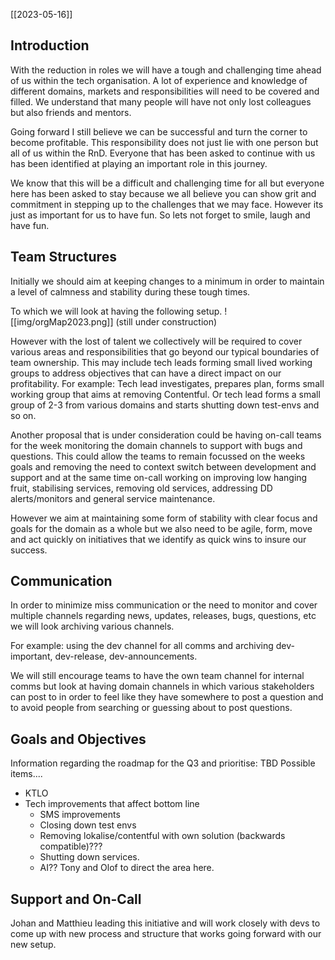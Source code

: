[[2023-05-16]]

## Introduction
With the reduction in roles we will have a tough and challenging time ahead of us within the tech organisation. A lot of experience and knowledge of different domains, markets and responsibilities will need to be covered and filled. We understand that many people will have not only lost colleagues  but also friends and mentors.

Going forward I still believe we can be successful and turn the corner to become profitable. This responsibility does not just lie with one person but all of us within the RnD. Everyone that has been asked to continue with us has been identified at playing an important role in this journey.

We know that this will be a difficult and challenging time for all but everyone here has been asked to stay because we all believe you can show grit and commitment in stepping up to the challenges that we may face. However its just as important for us to have fun. So lets not forget to smile, laugh and have fun.

## Team Structures
Initially we should aim at keeping changes to a minimum in order to maintain a level of calmness and stability during these tough times. 

To which we will look at having the following setup.
![[img/orgMap2023.png]]
(still under construction)

However with the lost of talent we collectively will be required to cover various areas and responsibilities that go beyond our typical boundaries of team ownership. This may include tech leads forming small lived working groups to address objectives that can have a direct impact on our profitability.
For example: Tech lead investigates, prepares plan, forms small working group that aims at removing Contentful. Or tech lead forms a small group of 2-3 from various domains and starts shutting down test-envs and so on.

Another proposal that is under consideration could be having on-call teams for the week monitoring the domain channels to support with bugs and questions. This could allow the teams to remain focussed on the weeks goals and removing the need to context switch between development and support and at the same time on-call working on improving low hanging fruit, stabilising services, removing old services, addressing DD alerts/monitors and general service maintenance.

However we aim at maintaining some form of stability with clear focus and goals for the domain as a whole but we also need to be agile, form, move and act quickly on initiatives that we identify as quick wins to insure our success.

## Communication
In order to minimize miss communication or the need to monitor and cover multiple channels regarding news, updates, releases, bugs, questions, etc we will look archiving various channels. 

For example: using the dev channel for all comms and archiving dev-important, dev-release, dev-announcements.

We will still encourage teams to have the own team channel for internal comms but look at having domain channels in which various stakeholders can post to in order to feel like they have somewhere to post a question and to avoid people from searching or guessing about to post questions.

## Goals and Objectives
Information regarding the roadmap for the Q3 and prioritise: TBD
Possible items....
- KTLO
- Tech improvements that affect bottom line
	- SMS improvements
	- Closing down test envs
	- Removing lokalise/contentful with own solution (backwards compatible)???
	- Shutting down services.
	- AI??
Tony and Olof to direct the area here.

## Support and On-Call
Johan and Matthieu leading this initiative and will work closely with devs to come up with new process and structure that works going forward with our new setup.

